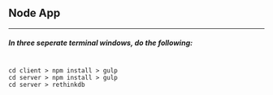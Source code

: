 ## Node App
____
##### In three seperate terminal windows, do the following:
#
#
```
cd client > npm install > gulp
cd server > npm install > gulp
cd server > rethinkdb
```